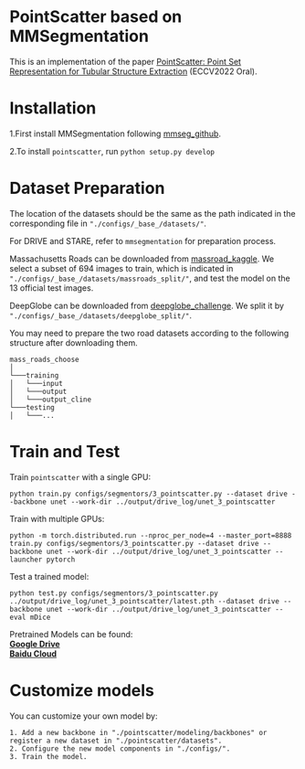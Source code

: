 # PointScatter based on MMSegmentation

This is an implementation of the paper [PointScatter: Point Set Representation for Tubular Structure Extraction](https://arxiv.org/abs/2209.05774) (ECCV2022 Oral).


# Installation


1.First install MMSegmentation following [mmseg_github](https://github.com/open-mmlab/mmsegmentation).

2.To install `pointscatter`, run `python setup.py develop`


# Dataset Preparation
The location of the datasets should be the same as the path indicated in the corresponding file in `"./configs/_base_/datasets/"`.

For DRIVE and STARE, refer to `mmsegmentation` for preparation process.

Massachusetts Roads can be downloaded from [massroad_kaggle](https://www.kaggle.com/datasets/insaff/massachusetts-roads-dataset). We select a subset of 694 images to train, which is indicated in `"./configs/_base_/datasets/massroads_split/"`, and test the model on the 13 official test images.

DeepGlobe can be downloaded from [deepglobe_challenge](https://competitions.codalab.org/competitions/18467). We split it by `"./configs/_base_/datasets/deepglobe_split/"`.

You may need to prepare the two road datasets according to the following structure after downloading them.
```
mass_roads_choose
│
└───training
│   └───input
│   └───output
│   └───output_cline
└───testing
│   └───...
```


# Train and Test

Train `pointscatter` with a single GPU:
```
python train.py configs/segmentors/3_pointscatter.py --dataset drive --backbone unet --work-dir ../output/drive_log/unet_3_pointscatter
```

Train with multiple GPUs:
```
python -m torch.distributed.run --nproc_per_node=4 --master_port=8888 train.py configs/segmentors/3_pointscatter.py --dataset drive --backbone unet --work-dir ../output/drive_log/unet_3_pointscatter --launcher pytorch
```

Test a trained model:
```
python test.py configs/segmentors/3_pointscatter.py  ../output/drive_log/unet_3_pointscatter/latest.pth --dataset drive --backbone unet --work-dir ../output/drive_log/unet_3_pointscatter --eval mDice
```

Pretrained Models can be found:  
[**Google Drive**](https://drive.google.com/drive/folders/1sO6mM74ZXzm8KeHIIhQ-__xtAh102ywW?usp=share_link)  
[**Baidu Cloud**](https://pan.baidu.com/s/1iyqFL_8j34EhPkSKQf8X7w?pwd=eki7)

# Customize models
You can customize your own model by:
```
1. Add a new backbone in "./pointscatter/modeling/backbones" or register a new dataset in "./pointscatter/datasets".
2. Configure the new model components in "./configs/".
3. Train the model.
```
